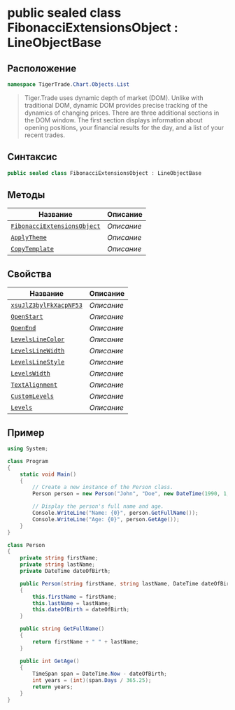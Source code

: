 
# public sealed class FibonacciExtensionsObject : LineObjectBase
## Расположение
```csharp
namespace TigerTrade.Chart.Objects.List
```



> Tiger.Trade uses dynamic depth of market (DOM). Unlike with traditional DOM, dynamic DOM provides precise tracking of the dynamics of changing prices. There are three additional sections in the DOM window. The first section displays information about opening positions, your financial results for the day, and a list of your recent trades.

## Синтаксис
```csharp
public sealed class FibonacciExtensionsObject : LineObjectBase
```


## Методы
| Название | Описание |
| --- | --- |
| [`FibonacciExtensionsObject`](./FibonacciExtensionsObject.cs/metody/FibonacciExtensionsObject.md) | *Описание* |
| [`ApplyTheme`](./FibonacciExtensionsObject.cs/metody/ApplyTheme.md) | *Описание* |
| [`CopyTemplate`](./FibonacciExtensionsObject.cs/metody/CopyTemplate.md) | *Описание* |

## Свойства
| Название | Описание |
| --- | --- |
| [`xsuJlZ3bylFkXacpNF53`](./FibonacciExtensionsObject.cs/svoistva/xsuJlZ3bylFkXacpNF53.md) | *Описание* |
| [`OpenStart`](./FibonacciExtensionsObject.cs/svoistva/OpenStart.md) | *Описание* |
| [`OpenEnd`](./FibonacciExtensionsObject.cs/svoistva/OpenEnd.md) | *Описание* |
| [`LevelsLineColor`](./FibonacciExtensionsObject.cs/svoistva/LevelsLineColor.md) | *Описание* |
| [`LevelsLineWidth`](./FibonacciExtensionsObject.cs/svoistva/LevelsLineWidth.md) | *Описание* |
| [`LevelsLineStyle`](./FibonacciExtensionsObject.cs/svoistva/LevelsLineStyle.md) | *Описание* |
| [`LevelsWidth`](./FibonacciExtensionsObject.cs/svoistva/LevelsWidth.md) | *Описание* |
| [`TextAlignment`](./FibonacciExtensionsObject.cs/svoistva/TextAlignment.md) | *Описание* |
| [`CustomLevels`](./FibonacciExtensionsObject.cs/svoistva/CustomLevels.md) | *Описание* |
| [`Levels`](./FibonacciExtensionsObject.cs/svoistva/Levels.md) | *Описание* |


## Пример
```csharp
using System;

class Program
{
    static void Main()
    {
        // Create a new instance of the Person class.
        Person person = new Person("John", "Doe", new DateTime(1990, 1, 1));

        // Display the person's full name and age.
        Console.WriteLine("Name: {0}", person.GetFullName());
        Console.WriteLine("Age: {0}", person.GetAge());
    }
}

class Person
{
    private string firstName;
    private string lastName;
    private DateTime dateOfBirth;

    public Person(string firstName, string lastName, DateTime dateOfBirth)
    {
        this.firstName = firstName;
        this.lastName = lastName;
        this.dateOfBirth = dateOfBirth;
    }

    public string GetFullName()
    {
        return firstName + " " + lastName;
    }

    public int GetAge()
    {
        TimeSpan span = DateTime.Now - dateOfBirth;
        int years = (int)(span.Days / 365.25);
        return years;
    }
}
```

